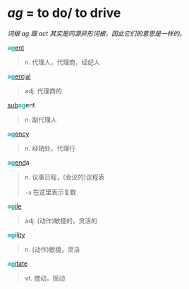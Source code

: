 # _ag_ = to do/ to drive

*词根 _ag_ 跟 _act_ 其实是同源异形词根，因此它们的意思是一样的。*

<b style="color: #20B2AA;">ag</b>[ent](-ent.md)
> n. 代理人，代理商，经纪人

<b style="color: #20B2AA;">ag</b>[ent](-ent.md)i[al](-al.md)
> adj. 代理商的

[sub](sub-.md)<b style="color: #20B2AA;">ag</b>ent
> n. 副代理人

<b style="color: #20B2AA;">ag</b>[ency](-ence.md)
> n. 经销处，代理行

<b style="color: #20B2AA;">ag</b>[end](-end.md)a
> n. 议事日程，(会议的)议程表
>
> `-a` 在这里表示复数

<b style="color: #20B2AA;">ag</b>[ile](-ile.md)
> adj. (动作)敏捷的，灵活的

<b style="color: #20B2AA;">ag</b>il[ity](-ity.md)
> n. (动作)敏捷，灵活

<b style="color: #20B2AA;">ag</b>[itate](-ate.md)
> vt. 搅动，摇动

